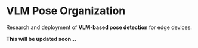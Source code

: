 # VLM Pose Organization
Research and deployment of **VLM-based pose detection** for edge devices.

**This will be updated soon...**
